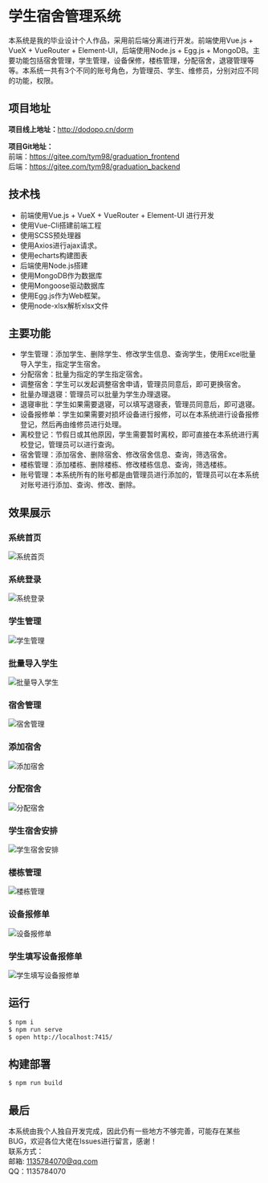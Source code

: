 # 学生宿舍管理系统

本系统是我的毕业设计个人作品，采用前后端分离进行开发。前端使用Vue.js + VueX + VueRouter + Element-UI，后端使用Node.js + Egg.js + MongoDB。主要功能包括宿舍管理，学生管理，设备保修，楼栋管理，分配宿舍，退寝管理等等。本系统一共有3个不同的账号角色，为管理员、学生、维修员，分别对应不同的功能，权限。

## 项目地址

**项目线上地址：**<http://dodopo.cn/dorm>  

**项目Git地址：**  
前端：<https://gitee.com/tym98/graduation_frontend>  
后端：<https://gitee.com/tym98/graduation_backend>  

## 技术栈

* 前端使用Vue.js + VueX + VueRouter + Element-UI 进行开发
* 使用Vue-Cli搭建前端工程
* 使用SCSS预处理器
* 使用Axios进行ajax请求。
* 使用echarts构建图表
* 后端使用Node.js搭建
* 使用MongoDB作为数据库
* 使用Mongoose驱动数据库
* 使用Egg.js作为Web框架。
* 使用node-xlsx解析xlsx文件

## 主要功能

* 学生管理：添加学生、删除学生、修改学生信息、查询学生，使用Excel批量导入学生，指定学生宿舍。
* 分配宿舍：批量为指定的学生指定宿舍。
* 调整宿舍：学生可以发起调整宿舍申请，管理员同意后，即可更换宿舍。
* 批量办理退寝：管理员可以批量为学生办理退寝。
* 退寝审批：学生如果需要退寝，可以填写退寝表，管理员同意后，即可退寝。
* 设备报修单：学生如果需要对损坏设备进行报修，可以在本系统进行设备报修登记，然后再由维修员进行处理。
* 离校登记：节假日或其他原因，学生需要暂时离校，即可直接在本系统进行离校登记，管理员可以进行查询。
* 宿舍管理：添加宿舍、删除宿舍、修改宿舍信息、查询，筛选宿舍。
* 楼栋管理：添加楼栋、删除楼栋、修改楼栋信息、查询，筛选楼栋。
* 账号管理：本系统所有的账号都是由管理员进行添加的，管理员可以在本系统对账号进行添加、查询、修改、删除。

## 效果展示

### 系统首页

![系统首页](./screenshot/home.png "系统首页")

### 系统登录

![系统登录](./screenshot/login.png "系统登录")

### 学生管理

![学生管理](./screenshot/student.png "学生管理")

### 批量导入学生

![批量导入学生](./screenshot/bulk-import-student.png "批量导入学生")

### 宿舍管理

![宿舍管理](./screenshot/dorm.png "宿舍管理")

### 添加宿舍

![添加宿舍](./screenshot/add-dorm.png "添加宿舍")

### 分配宿舍

![分配宿舍](./screenshot/assign-dorm.png "分配宿舍")

### 学生宿舍安排

![学生宿舍安排](./screenshot/assign-dorm-dialog.png "学生宿舍安排")

### 楼栋管理

![楼栋管理](./screenshot/building.png "楼栋管理")

### 设备报修单

![设备报修单](./screenshot/repair.png "设备报修单")

### 学生填写设备报修单

![学生填写设备报修单](./screenshot/edit-repair.png "学生填写设备报修单")


## 运行

```bash
$ npm i
$ npm run serve
$ open http://localhost:7415/
```

## 构建部署

```bash
$ npm run build
```

## 最后

本系统由我个人独自开发完成，因此仍有一些地方不够完善，可能存在某些BUG，欢迎各位大佬在Issues进行留言，感谢！  
联系方式：  
邮箱: 1135784070@qq.com  
QQ：1135784070  

